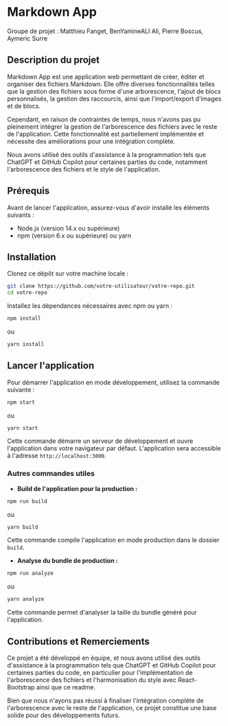 # Markdown App

Groupe de projet : Matthieu Fanget, BenYamineALI Ali, Pierre Boscus, Aymeric Surre

## Description du projet

Markdown App est une application web permettant de créer, éditer et organiser des fichiers Markdown. Elle offre diverses fonctionnalités telles que la gestion des fichiers sous forme d'une arborescence, l'ajout de blocs personnalisés, la gestion des raccourcis, ainsi que l'import/export d'images et de blocs. 

Cependant, en raison de contraintes de temps, nous n'avons pas pu pleinement intégrer la gestion de l'arborescence des fichiers avec le reste de l'application. Cette fonctionnalité est partiellement implémentée et nécessite des améliorations pour une intégration complète.

Nous avons utilisé des outils d'assistance à la programmation tels que ChatGPT et GitHub Copilot pour certaines parties du code, notamment l'arborescence des fichiers et le style de l'application.

## Prérequis

Avant de lancer l'application, assurez-vous d'avoir installé les éléments suivants :

- Node.js (version 14.x ou supérieure)
- npm (version 6.x ou supérieure) ou yarn

## Installation

Clonez ce dépôt sur votre machine locale :

```bash
git clone https://github.com/votre-utilisateur/votre-repo.git
cd votre-repo
```

Installez les dépendances nécessaires avec npm ou yarn :

```bash
npm install
```

ou

```bash
yarn install
```

## Lancer l'application

Pour démarrer l'application en mode développement, utilisez la commande suivante :

```bash
npm start
```

ou

```bash
yarn start
```

Cette commande démarre un serveur de développement et ouvre l'application dans votre navigateur par défaut. L'application sera accessible à l'adresse `http://localhost:3000`.

### Autres commandes utiles

- **Build de l'application pour la production :**

```bash
npm run build
```

ou

```bash
yarn build
```

Cette commande compile l'application en mode production dans le dossier `build`.

- **Analyse du bundle de production :**

```bash
npm run analyze
```

ou

```bash
yarn analyze
```

Cette commande permet d'analyser la taille du bundle généré pour l'application.

## Contributions et Remerciements

Ce projet a été développé en équipe, et nous avons utilisé des outils d'assistance à la programmation tels que ChatGPT et GitHub Copilot pour certaines parties du code, en particulier pour l'implémentation de l'arborescence des fichiers et l'harmonisation du style avec React-Bootstrap ainsi que ce readme.

Bien que nous n'ayons pas réussi à finaliser l'intégration complète de l'arborescence avec le reste de l'application, ce projet constitue une base solide pour des développements futurs.
